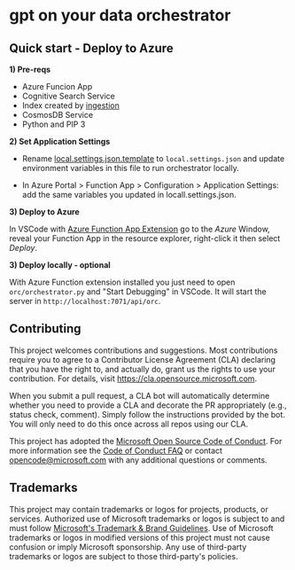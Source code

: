 # gpt on your data orchestrator

## Quick start - Deploy to Azure

**1) Pre-reqs**

- Azure Funcion App
- Cognitive Search Service
- Index created by [ingestion](https://github.com/placerda/gpt-oyd-ingestion)
- CosmosDB Service
- Python and PIP 3

**2) Set Application Settings**

- Rename [local.settings.json.template](local.settings.json.template) to ```local.settings.json``` and update environment variables in this file to run orchestrator locally.
 
- In Azure Portal > Function App > Configuration > Application Settings: add the same variables you updated in locall.settings.json.

**3) Deploy to Azure** 

In VSCode with [Azure Function App Extension](https://marketplace.visualstudio.com/items?itemName=ms-azuretools.vscode-azurefunctions) go to the *Azure* Window, reveal your Function App in the resource explorer, right-click it then select *Deploy*.

**3) Deploy locally - optional**

With Azure Function extension installed you just need to open ```orc/orchestrator.py``` and "Start Debugging" in VSCode. It will start the server in ```http://localhost:7071/api/orc```.

## Contributing

This project welcomes contributions and suggestions.  Most contributions require you to agree to a
Contributor License Agreement (CLA) declaring that you have the right to, and actually do, grant us
the rights to use your contribution. For details, visit https://cla.opensource.microsoft.com.

When you submit a pull request, a CLA bot will automatically determine whether you need to provide
a CLA and decorate the PR appropriately (e.g., status check, comment). Simply follow the instructions
provided by the bot. You will only need to do this once across all repos using our CLA.

This project has adopted the [Microsoft Open Source Code of Conduct](https://opensource.microsoft.com/codeofconduct/).
For more information see the [Code of Conduct FAQ](https://opensource.microsoft.com/codeofconduct/faq/) or
contact [opencode@microsoft.com](mailto:opencode@microsoft.com) with any additional questions or comments.

## Trademarks

This project may contain trademarks or logos for projects, products, or services. Authorized use of Microsoft
trademarks or logos is subject to and must follow
[Microsoft's Trademark & Brand Guidelines](https://www.microsoft.com/en-us/legal/intellectualproperty/trademarks/usage/general).
Use of Microsoft trademarks or logos in modified versions of this project must not cause confusion or imply Microsoft sponsorship.
Any use of third-party trademarks or logos are subject to those third-party's policies.